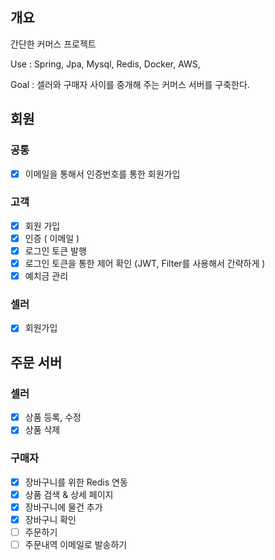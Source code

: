 ## 개요
간단한 커머스 프로젝트

Use : Spring, Jpa, Mysql, Redis, Docker, AWS,

Goal : 셀러와 구매자 사이를 중개해 주는 커머스 서버를 구축한다.


## 회원
### 공통
- [X] 이메일을 통해서 인증번호를 통한 회원가입

### 고객
- [X]  회원 가입
- [X]  인증 ( 이메일 )
- [x]  로그인 토큰 발행
- [x]  로그인 토큰을 통한 제어 확인 (JWT, Filter를 사용해서 간략하게 )  
- [X]  예치금 관리

### 셀러
- [x]  회원가입


## 주문 서버

### 셀러
- [X] 상품 등록, 수정
- [X] 상품 삭제

### 구매자
- [X] 장바구니를 위한 Redis 연동
- [X] 상품 검색 & 상세 페이지
- [X] 장바구니에 물건 추가
- [X] 장바구니 확인
- [ ] 주문하기
- [ ] 주문내역 이메일로 발송하기
